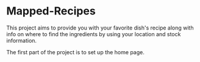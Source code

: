 # Mapped-Recipes
This project aims to provide you with your favorite dish's recipe along with info on where to find the ingredients by using your location and stock information.

The first part of the project is to set up the home page.